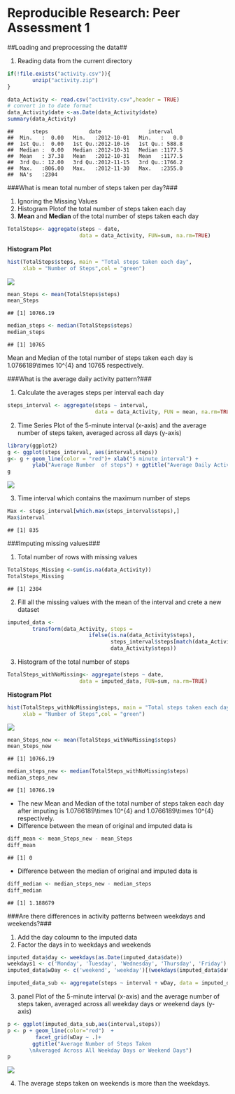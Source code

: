 **Reproducible Research: Peer Assessment 1**
=================================================================================

##Loading and preprocessing the data##
1. Reading data from the current directory


```r
if(!file.exists("activity.csv")){
        unzip("activity.zip")
}

data_Activity <- read.csv("activity.csv",header = TRUE)
# convert in to date format
data_Activity$date <-as.Date(data_Activity$date)
summary(data_Activity)
```

```
##      steps             date               interval     
##  Min.   :  0.00   Min.   :2012-10-01   Min.   :   0.0  
##  1st Qu.:  0.00   1st Qu.:2012-10-16   1st Qu.: 588.8  
##  Median :  0.00   Median :2012-10-31   Median :1177.5  
##  Mean   : 37.38   Mean   :2012-10-31   Mean   :1177.5  
##  3rd Qu.: 12.00   3rd Qu.:2012-11-15   3rd Qu.:1766.2  
##  Max.   :806.00   Max.   :2012-11-30   Max.   :2355.0  
##  NA's   :2304
```

###What is mean total number of steps taken per day?###

1. Ignoring the Missing Values
2. Histogram Plotof the total number of steps taken each day
3. **Mean** and **Median** of the total number of steps taken each day


```r
TotalSteps<- aggregate(steps ~ date,
                       data = data_Activity, FUN=sum, na.rm=TRUE)
```

**Histogram Plot**

```r
hist(TotalSteps$steps, main = "Total steps taken each day",
     xlab = "Number of Steps",col = "green")
```

![](PA1_template_files/figure-html/unnamed-chunk-3-1.png) 

```r
mean_Steps <- mean(TotalSteps$steps)
mean_Steps
```

```
## [1] 10766.19
```

```r
median_steps <- median(TotalSteps$steps)
median_steps
```

```
## [1] 10765
```

Mean  and Median of the total number of steps taken each day is 1.0766189\times 10^{4} and 10765 respectively.

###What is the average daily activity pattern?###

1. Calculate the averages steps per interval each day


```r
steps_interval <- aggregate(steps ~ interval,
                            data = data_Activity, FUN = mean, na.rm=TRUE )
```

2. Time Series Plot of the 5-minute interval (x-axis) and the average number of steps taken, averaged across all days (y-axis)


```r
library(ggplot2)
g <- ggplot(steps_interval, aes(interval,steps))
g<- g + geom_line(color = "red")+ xlab("5 minute interval") + 
        ylab("Average Number  of steps") + ggtitle("Average Daily Activity Pattern")
g
```

![](PA1_template_files/figure-html/unnamed-chunk-5-1.png) 

3. Time interval which contains the maximum number of steps


```r
Max <- steps_interval[which.max(steps_interval$steps),]
Max$interval
```

```
## [1] 835
```

###Imputing missing values###

1. Total number of rows with missing values


```r
TotalSteps_Missing <-sum(is.na(data_Activity))
TotalSteps_Missing
```

```
## [1] 2304
```

2. Fill all the missing values with the mean of the interval and crete a new dataset 


```r
imputed_data <-
        transform(data_Activity, steps = 
                          ifelse(is.na(data_Activity$steps),
                                 steps_interval$steps[match(data_Activity$interval,steps_interval$interval)], 
                                 data_Activity$steps))
```

3. Histogram of the total number of steps


```r
TotalSteps_withNoMissing<- aggregate(steps ~ date,
                       data = imputed_data, FUN=sum, na.rm=TRUE)
```

**Histogram Plot**

```r
hist(TotalSteps_withNoMissing$steps, main = "Total steps taken each day",
     xlab = "Number of Steps",col = "green")
```

![](PA1_template_files/figure-html/unnamed-chunk-10-1.png) 

```r
mean_Steps_new <- mean(TotalSteps_withNoMissing$steps)
mean_Steps_new
```

```
## [1] 10766.19
```

```r
median_steps_new <- median(TotalSteps_withNoMissing$steps)
median_steps_new
```

```
## [1] 10766.19
```

- The new Mean  and Median of the total number of steps taken each day after imputing  is 1.0766189\times 10^{4} and 1.0766189\times 10^{4} respectively. 
- Difference between the mean of original and imputed data is

```r
diff_mean <- mean_Steps_new - mean_Steps
diff_mean
```

```
## [1] 0
```

- Difference between the median of original and imputed data is

```r
diff_median <- median_steps_new - median_steps
diff_median
```

```
## [1] 1.188679
```

###Are there differences in activity patterns between weekdays and weekends?###
1. Add the day coloumn to the imputed data
2. Factor the days in to weekdays and weekends

```r
imputed_data$day <- weekdays(as.Date(imputed_data$date))
weekdays1 <- c('Monday', 'Tuesday', 'Wednesday', 'Thursday', 'Friday')
imputed_data$wDay <- c('weekend', 'weekday')[(weekdays(imputed_data$date) %in% weekdays1)+1L]

imputed_data_sub <- aggregate(steps ~ interval + wDay, data = imputed_data, mean)
```

3. panel Plot of the 5-minute interval (x-axis) and the average number of steps taken, averaged across all weekday days or weekend days (y-axis)


```r
p <- ggplot(imputed_data_sub,aes(interval,steps))
p <- p + geom_line(color="red")  +
         facet_grid(wDay ~ .)+
        ggtitle("Average Number of Steps Taken 
       \nAveraged Across All Weekday Days or Weekend Days")
p
```

![](PA1_template_files/figure-html/unnamed-chunk-14-1.png) 

4. The average steps taken on weekends is more than the weekdays.
